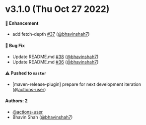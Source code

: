# v3.1.0 (Thu Oct 27 2022)

#### 🚀 Enhancement

- add fetch-depth [#37](https://github.com/graph-quilt/graphql-xtext/pull/37) ([@bhavinshah7](https://github.com/bhavinshah7))

#### 🐛 Bug Fix

- Update README.md [#38](https://github.com/graph-quilt/graphql-xtext/pull/38) ([@bhavinshah7](https://github.com/bhavinshah7))
- Update README.md [#36](https://github.com/graph-quilt/graphql-xtext/pull/36) ([@bhavinshah7](https://github.com/bhavinshah7))

#### ⚠️ Pushed to `master`

- [maven-release-plugin] prepare for next development iteration ([@actions-user](https://github.com/actions-user))

#### Authors: 2

- [@actions-user](https://github.com/actions-user)
- Bhavin Shah ([@bhavinshah7](https://github.com/bhavinshah7))
